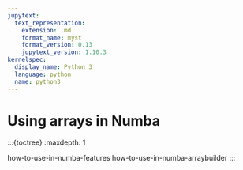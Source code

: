 ```yaml
---
jupytext:
  text_representation:
    extension: .md
    format_name: myst
    format_version: 0.13
    jupytext_version: 1.10.3
kernelspec:
  display_name: Python 3
  language: python
  name: python3
---
```


Using arrays in Numba
=====================

:::{toctree}
:maxdepth: 1

how-to-use-in-numba-features
how-to-use-in-numba-arraybuilder
:::
